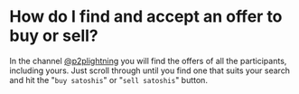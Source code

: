 # How do I find and accept an offer to buy or sell?

In the channel [@p2plightning](https://t.me/p2plightning) you will find the offers of all the participants, including yours. Just scroll through until you find one that suits your search and hit the "`buy satoshis`" or "`sell satoshis`" button.
